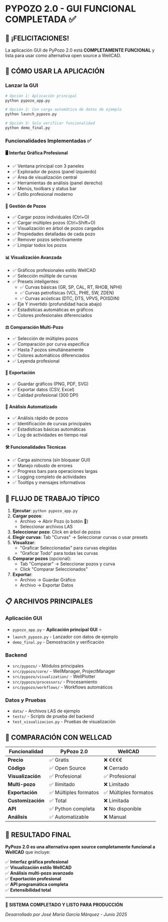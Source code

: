 # PYPOZO 2.0 - GUI FUNCIONAL COMPLETADA ✅

## 🎉 ¡FELICITACIONES! 

La aplicación GUI de PyPozo 2.0 está **COMPLETAMENTE FUNCIONAL** y lista para usar como alternativa open source a WellCAD.

## 🚀 CÓMO USAR LA APLICACIÓN

### Lanzar la GUI
```bash
# Opción 1: Aplicación principal
python pypozo_app.py

# Opción 2: Con carga automática de datos de ejemplo
python launch_pypozo.py

# Opción 3: Solo verificar funcionalidad
python demo_final.py
```

### Funcionalidades Implementadas ✅

#### 🖥️ **Interfaz Gráfica Profesional**
- ✅ Ventana principal con 3 paneles
- ✅ Explorador de pozos (panel izquierdo)
- ✅ Área de visualización central
- ✅ Herramientas de análisis (panel derecho)
- ✅ Menús, toolbars y status bar
- ✅ Estilo profesional moderno

#### 📂 **Gestión de Pozos**
- ✅ Cargar pozos individuales (Ctrl+O)
- ✅ Cargar múltiples pozos (Ctrl+Shift+O)
- ✅ Visualización en árbol de pozos cargados
- ✅ Propiedades detalladas de cada pozo
- ✅ Remover pozos selectivamente
- ✅ Limpiar todos los pozos

#### 📊 **Visualización Avanzada**
- ✅ Gráficos profesionales estilo WellCAD
- ✅ Selección múltiple de curvas
- ✅ Presets inteligentes:
  - ✅ Curvas básicas (GR, SP, CAL, RT, RHOB, NPHI)
  - ✅ Curvas petrofísicas (VCL, PHIE, SW, ZDEN)
  - ✅ Curvas acústicas (DTC, DTS, VPVS, POISDIN)
- ✅ Eje Y invertido (profundidad hacia abajo)
- ✅ Estadísticas automáticas en gráficos
- ✅ Colores profesionales diferenciados

#### ⚖️ **Comparación Multi-Pozo**
- ✅ Selección de múltiples pozos
- ✅ Comparación por curva específica
- ✅ Hasta 7 pozos simultáneamente
- ✅ Colores automáticos diferenciados
- ✅ Leyenda profesional

#### 💾 **Exportación**
- ✅ Guardar gráficos (PNG, PDF, SVG)
- ✅ Exportar datos (CSV, Excel)
- ✅ Calidad profesional (300 DPI)

#### 🔬 **Análisis Automatizado**
- ✅ Análisis rápido de pozos
- ✅ Identificación de curvas principales
- ✅ Estadísticas básicas automáticas
- ✅ Log de actividades en tiempo real

#### 🛠️ **Funcionalidades Técnicas**
- ✅ Carga asíncrona (sin bloquear GUI)
- ✅ Manejo robusto de errores
- ✅ Progress bars para operaciones largas
- ✅ Logging completo de actividades
- ✅ Tooltips y mensajes informativos

## 🎯 FLUJO DE TRABAJO TÍPICO

1. **Ejecutar**: `python pypozo_app.py`
2. **Cargar pozos**:
   - Archivo → Abrir Pozo (o botón 📂)
   - Seleccionar archivos LAS
3. **Seleccionar pozo**: Click en árbol de pozos
4. **Elegir curvas**: Tab "Curvas" → Seleccionar curvas o usar presets
5. **Visualizar**: 
   - "Graficar Seleccionadas" para curvas elegidas
   - "Graficar Todo" para todas las curvas
6. **Comparar pozos** (opcional):
   - Tab "Comparar" → Seleccionar pozos y curva
   - Click "Comparar Seleccionados"
7. **Exportar**: 
   - Archivo → Guardar Gráfico
   - Archivo → Exportar Datos

## 📋 ARCHIVOS PRINCIPALES

### Aplicación GUI
- `pypozo_app.py` - **Aplicación principal GUI** ⭐
- `launch_pypozo.py` - Lanzador con datos de ejemplo
- `demo_final.py` - Demostración y verificación

### Backend
- `src/pypozo/` - Módulos principales
- `src/pypozo/core/` - WellManager, ProjectManager
- `src/pypozo/visualization/` - WellPlotter
- `src/pypozo/processors/` - Procesamiento
- `src/pypozo/workflows/` - Workflows automáticos

### Datos y Pruebas
- `data/` - Archivos LAS de ejemplo
- `tests/` - Scripts de prueba del backend
- `test_visualizacion.py` - Pruebas de visualización

## 🎯 COMPARACIÓN CON WELLCAD

| Funcionalidad | PyPozo 2.0 | WellCAD |
|---|---|---|
| **Precio** | ✅ Gratis | ❌ €€€€ |
| **Código** | ✅ Open Source | ❌ Cerrado |
| **Visualización** | ✅ Profesional | ✅ Profesional |
| **Multi-pozo** | ✅ Ilimitado | ❌ Limitado |
| **Exportación** | ✅ Múltiples formatos | ✅ Múltiples formatos |
| **Customización** | ✅ Total | ❌ Limitada |
| **API** | ✅ Python completa | ❌ No disponible |
| **Análisis** | ✅ Automatizable | ❌ Manual |

## 🚀 RESULTADO FINAL

**PyPozo 2.0 es una alternativa open source completamente funcional a WellCAD** que incluye:

✅ **Interfaz gráfica profesional**  
✅ **Visualización estilo WellCAD**  
✅ **Análisis multi-pozo avanzado**  
✅ **Exportación profesional**  
✅ **API programática completa**  
✅ **Extensibilidad total**  

---

**🎯 SISTEMA COMPLETADO Y LISTO PARA PRODUCCIÓN**

*Desarrollado por José María García Márquez - Junio 2025*
